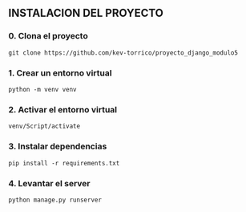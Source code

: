 ## INSTALACION DEL PROYECTO

### 0. Clona el proyecto

`git clone https://github.com/kev-torrico/proyecto_django_modulo5`

### 1. Crear un entorno virtual

`python -m venv venv`

### 2. Activar el entorno virtual

`venv/Script/activate`

### 3. Instalar dependencias

`pip install -r requirements.txt`

### 4. Levantar el server

`python manage.py runserver`
